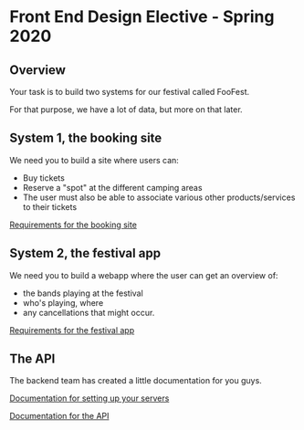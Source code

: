 # Front End Design Elective - Spring 2020

## Overview

Your task is to build two systems for our festival called FooFest.

For that purpose, we have a lot of data, but more on that later.

## System 1, the booking site

We need you to build a site where users can:

- Buy tickets
- Reserve a "spot" at the different camping areas
- The user must also be able to associate various other products/services to their tickets

[Requirements for the booking site](FORM-REQUIREMENTS.md)

## System 2, the festival app

We need you to build a webapp where the user can get an overview of:

- the bands playing at the festival
- who's playing, where
- any cancellations that might occur.

[Requirements for the festival app](APP-REQUIREMENTS.md)

## The API

The backend team has created a little documentation for you guys.

[Documentation for setting up your servers](THE-API.md)

[Documentation for the API](https://jonasholbech.github.io/Frontend-Exam-Spring-2022-API-Docs/)
